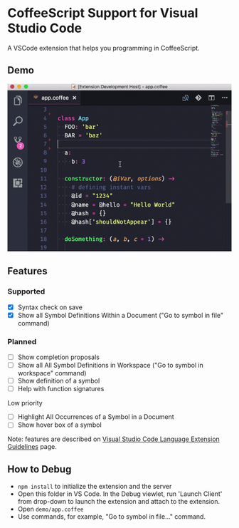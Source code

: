 # CoffeeScript Support for Visual Studio Code

A VSCode extension that helps you programming in CoffeeScript.

## Demo

![](./assets/demo.gif)

## Features

### Supported

- [x] Syntax check on save
- [x] Show all Symbol Definitions Within a Document ("Go to symbol in file" command)

### Planned

- [ ] Show completion proposals
- [ ] Show all All Symbol Definitions in Workspace ("Go to symbol in workspace" command)
- [ ] Show definition of a symbol
- [ ] Help with function signatures

Low priority

- [ ] Highlight All Occurrences of a Symbol in a Document
- [ ] Show hover box of a symbol

Note: features are described on [Visual Studio Code Language Extension Guidelines](https://code.visualstudio.com/docs/extensionAPI/language-support) page.

## How to Debug

* `npm install` to initialize the extension and the server
* Open this folder in VS Code. In the Debug viewlet, run 'Launch Client' from drop-down to launch the extension and attach to the extension.
* Open `demo/app.coffee`
* Use commands, for example, "Go to symbol in file..." command.

